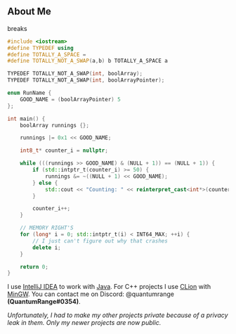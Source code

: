 ## About Me
breaks
```cpp
#include <iostream>
#define TYPEDEF using
#define TOTALLY_A_SPACE =
#define TOTALLY_NOT_A_SWAP(a,b) b TOTALLY_A_SPACE a

TYPEDEF TOTALLY_NOT_A_SWAP(int, boolArray);
TYPEDEF TOTALLY_NOT_A_SWAP(int, boolArrayPointer);

enum RunName {
    GOOD_NAME = (boolArrayPointer) 5
};

int main() {
    boolArray runnings {};

    runnings |= 0x1 << GOOD_NAME;

    int8_t* counter_i = nullptr;

    while (((runnings >> GOOD_NAME) & (NULL + 1)) == (NULL + 1)) {
        if (std::intptr_t(counter_i) >= 50) {
            runnings &= ~((NULL + 1) << GOOD_NAME);
        } else {
            std::cout << "Counting: " << reinterpret_cast<int*>(counter_i) << '\n';
        }

        counter_i++;
    }

    // MEMORY RIGHT'S
    for (long* i = 0; std::intptr_t(i) < INT64_MAX; ++i) {
        // I just can't figure out why that crashes
        delete i;
    }

    return 0;
}

```

I use [IntelliJ IDEA](https://www.jetbrains.com/de-de/idea/) to work with [Java](https://www.java.com/de/).
For C++ projects I use [CLion](https://www.jetbrains.com/de-de/clion/) with [MinGW](http://mingw-w64.org).
You can contact me on Discord: @quantumrange **(QuantumRange#0354)**.

*Unfortunately, I had to make my other projects private because of a privacy leak in them. Only my newer projects are now public.*

